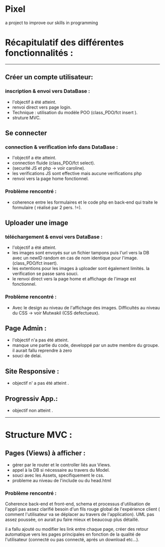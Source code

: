 # Pixel
a project to improve our skills in programming

# Récapitulatif des différentes fonctionnalités :
--------
## Créer un compte utilisateur:
### inscription & envoi vers DataBase :
* l'objectif à été atteint.
* renvoi direct vers page login.
* Technique : utilisation du modèle POO (class_PDO/fct insert ).
* struture MVC.

## Se connecter
### connection & verification info dans DataBase :

* l'objectif a éte atteint.
* connection fluide (class_PDO/fct select).
* (securité JS et php -> voir caroline).
* les verifications JS sont effective mais aucune verifications php
* renvoi vers la page home fonctionnel.
### Problème rencontré :
* coherence entre les formulaires et le code php en back-end qui traite le formulaire ( réalisé par 2 pers. !=).

## Uploader une image
### téléchargement & envoi vers DataBase :

* l'objectif a été atteint.
* les images sont envoyés sur un fichier tampons puis  l'url vers la DB avec un newID random en cas de nom identique pour l'image. (class_PDO/fct insert).
* les extentions pour les images à uploader sont également limités. la verification se passe sans souci.
* le renvoi direct vers la page home et affichage de l'image est fonctionnel.
### Problème rencontré :
* Avec le design au niveau de l'affichage des images. Difficultés au niveau du CSS -> voir Mutwakil (CSS defectueux).

## Page Admin :

* l'objectif n'a pas été atteint.
* manque une partie du code, developpé par un autre membre du groupe. il aurait fallu reprendre à zero
* souci de delai.

## Site Responsive :

* objectif n' a pas été atteint .

## Progressiv App.:

* objectif non atteint .

--------

# Structure MVC :

## Pages (Views) à afficher :
 * gérer par le router et le controller liés aux Views.
 * appel à la DB si nécessaire au travers du Model.
 * souci avec les Assets, specifiquement le css.
 * probleme au niveau de l'include ou du head.html  

### Problème rencontré :

Coherence back-end et front-end, schema et processus d'utilisation de l'appli pas assez clarifié
besoin d'un fils rouge global de l'expérience client ( comment l'utilisateur va se déplacer au travers de l'application).
UML pas assez poussée, on aurait pu faire mieux et beaucoup plus détaillé.

il a fallu ajouté ou modifier les link entre chaque page, créer des retour automatique vers les pages principales en fonction de la qualité de l'utilisateur (connecté ou pas connecté, aprés un download etc...).

